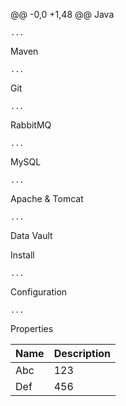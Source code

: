 @@ -0,0 +1,48 @@
Java
```
...
```

Maven
```
...
```

Git
```
...
```

RabbitMQ
```
...
```

MySQL
```
...
```

Apache & Tomcat
```
...
```

Data Vault

Install
```
...
```

Configuration
```
...
```

Properties

| Name | Description |
| ------------- | ------------- |
| Abc  | 123  |
| Def  | 456  |
